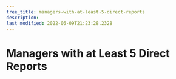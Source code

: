 ```yaml
---
tree_title: managers-with-at-least-5-direct-reports
description: 
last_modified: 2022-06-09T21:23:28.2328
---
```


# Managers with at Least 5 Direct Reports
